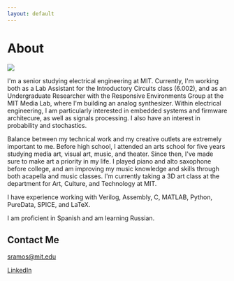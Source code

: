 ```yaml
---
layout: default
---
```


# About

![](FullSizeRender.jpg=100x100)

I'm a senior studying electrical engineering at MIT. 
Currently, I'm working both as a Lab Assistant for the Introductory Circuits class (6.002),
and as an Undergraduate Researcher with the Responsive Environments Group at the MIT Media Lab, where I'm building an analog synthesizer.
Within electrical engineering, I am particularly interested in embedded systems and firmware architecure, as well as signals processing.
I also have an interest in probability and stochastics.

Balance between my technical work and my creative outlets are extremely important to me.
Before high school, I attended an arts school for five years studying media art, visual art, music, and theater.
Since then, I've made sure to make art a priority in my life.
I played piano and alto saxophone before college, and am improving my music knowledge and skills through both acapella and music classes.
I'm currently taking a 3D art class at the department for Art, Culture, and Technology at MIT.

I have experience working with Verilog, Assembly, C, MATLAB, Python, PureData, SPICE, and LaTeX.

I am proficient in Spanish and am learning Russian.

## Contact Me

sramos@mit.edu

[LinkedIn](https://www.linkedin.com/in/sienna-ramos-b771878b/)


